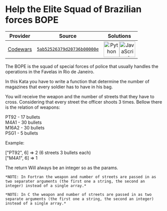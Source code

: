 [_metadata_:generated]: - "true"

# Help the Elite Squad of Brazilian forces BOPE

<!-- INFO TABLE BEGIN -->

| Provider                                        | Source                                                                               | Solutions                                                                                                                                                                                                                                                                                                    |
| :---------------------------------------------: | :----------------------------------------------------------------------------------: | :----------------------------------------------------------------------------------------------------------------------------------------------------------------------------------------------------------------------------------------------------------------------------------------------------------: |
| [Codewars](../../../docs/providers/Codewars.md) | [`5ab52526379d20736b00000e`](https://www.codewars.com/kata/5ab52526379d20736b00000e) | [<img src="https://res.cloudinary.com/rascaltwo/image/upload/v1631924087/python_xzdlti.svg" alt="Python" title="Python" width="50" />](solve.py)[<img src="https://res.cloudinary.com/rascaltwo/image/upload/v1631924076/javascript_ehszr7.svg" alt="JavaScript" title="JavaScript" width="50" />](solve.js) |

<!-- INFO TABLE END -->

The BOPE is the squad of special forces of police that usually handles the operations in the Favelas in Rio de Janeiro.

In this Kata you have to write a function that determine the number of magazines that every soldier has to have in his bag.
 
You will receive the weapon and the number of streets that they have to cross.
Considering that every street the officer shoots 3 times. Bellow there is the relation of weapons:


PT92 - 17 bullets </br>
M4A1 - 30 bullets </br>
M16A2 - 30 bullets </br>
PSG1 - 5 bullets </br>

Example:

["PT92", 6] => 2 (6 streets 3 bullets each) </br>
["M4A1", 6] => 1

The return Will always be an integer so as the params.

~~~if:fortran
*NOTE: In Fortran the weapon and number of streets are passed in as two separater arguments (the first one a string, the second an integer) instead of a single array.*
~~~

~~~if:c
*NOTE: In C the weapon and number of streets are passed in as two separate arguments (the first one a string, the second an integer) instead of a single array.*
~~~
